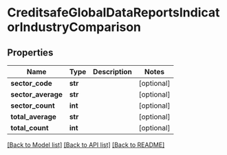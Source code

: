 # CreditsafeGlobalDataReportsIndicatorIndustryComparison

## Properties
Name | Type | Description | Notes
------------ | ------------- | ------------- | -------------
**sector_code** | **str** |  | [optional] 
**sector_average** | **str** |  | [optional] 
**sector_count** | **int** |  | [optional] 
**total_average** | **str** |  | [optional] 
**total_count** | **int** |  | [optional] 

[[Back to Model list]](../README.md#documentation-for-models) [[Back to API list]](../README.md#documentation-for-api-endpoints) [[Back to README]](../README.md)

